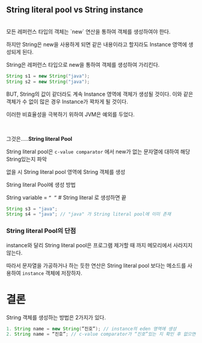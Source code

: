 ## String literal pool vs String instance

<br>
모든 레퍼런스 타입의 객체는 `new` 연산을 통하여 객체를 생성하여야 한다.

하지만 String은 new을 사용하게 되면 같은 내용이라고 할지라도 Instance 영역에 생성되게 된다.

String은 레퍼런스 타입으로 new을 통하여 객체를 생성하여 가리킨다.

```java
String s1 = new String("java");
String s2 = new String("java");
```

BUT, String의 값이 같더라도 계속 Instance 영역에 객체가 생성될 것이다. 이와 같은 객체가 수 없이 많은 경우 Instance가 꽉차게 될 것이다.

이러한 비효율성을 극복하기 위하여 JVM은 예외를 두었다.

<br>

그것은…..**String literal Pool**

String literal pool은 `c-value comparator` 에서 new가 없는 문자열에 대하여 해당 String있는지 파악

없을 시 String literal pool 영역에 String 객체를 생성

String literal Pool에 생성 방법

String variable = `“ ”` # String literal 로 생성하면 끝

```java
String s3 = "java";
String s4 = "java"; // "java" 가 String literal pool에 이미 존재
```

### String literal Pool의 단점

instance와 달리 String literal pool은 프로그램 제거할 때 까지 메모리에서 사라지지 않는다.

따라서 문자열을 가공하거나 하는 듯한 연산은 String literal pool 보다는 메소드를 사용하여 `instance` 객체에 저장하자.

# 결론

String 객체를 생성하는 방법은 2가지가 있다.

```java
1. String name = new String(”진호”); // instance의 eden 영역에 생성
2. String name = “진호”; // c-value comparator가 “진호”있는 지 확인 후 없으면 String literal pool 에 생성
```
